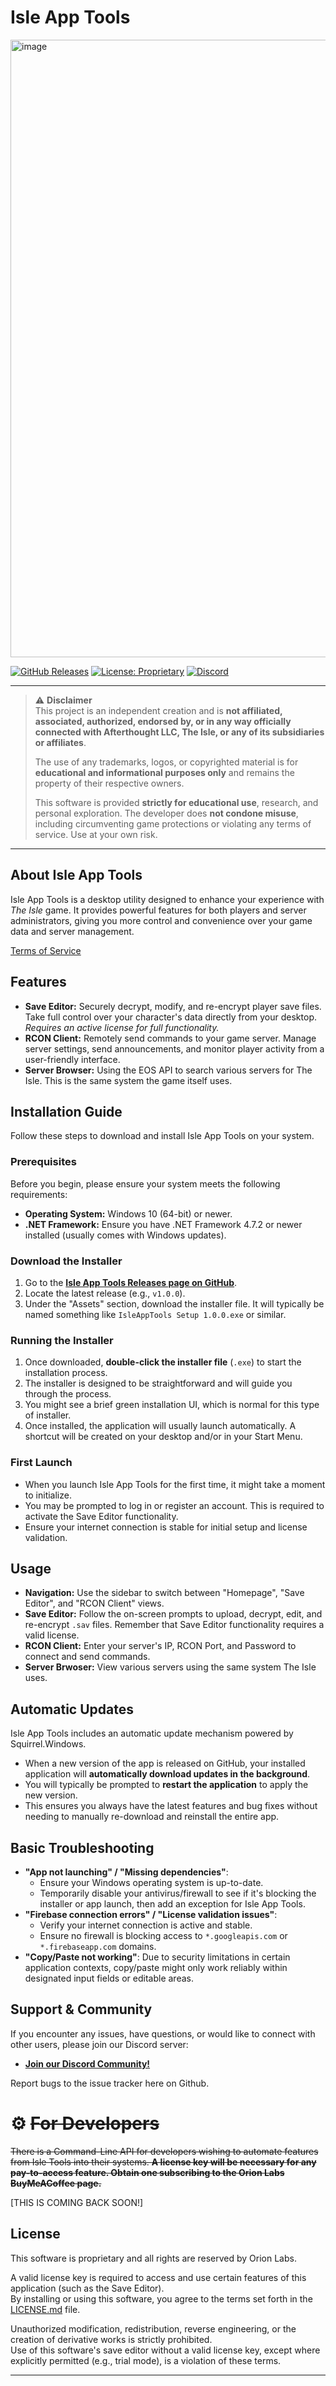 # Isle App Tools
<img width="1395" height="988" alt="image" src="https://github.com/user-attachments/assets/cd435839-8d78-48e9-9a33-ee85fa0ef7c8" />

[![GitHub Releases](https://img.shields.io/github/downloads/thetoprat/isletools/total.svg?style=flat-square)](https://github.com/thetoprat/isletools/releases/latest)
[![License: Proprietary](https://img.shields.io/badge/License-Proprietary-blue.svg)](./LICENSE.md)
[![Discord](https://img.shields.io/discord/1125476200144453642?label=Discord&logo=discord&style=flat-square)](https://discord.gg/kzeUVC6DhP)

---

> ⚠️ **Disclaimer**  
> This project is an independent creation and is **not affiliated, associated, authorized, endorsed by, or in any way officially connected with Afterthought LLC, The Isle, or any of its subsidiaries or affiliates**.  
>  
> The use of any trademarks, logos, or copyrighted material is for **educational and informational purposes only** and remains the property of their respective owners.  
>  
> This software is provided **strictly for educational use**, research, and personal exploration. The developer does **not condone misuse**, including circumventing game protections or violating any terms of service. Use at your own risk.

---


## About Isle App Tools

Isle App Tools is a desktop utility designed to enhance your experience with *The Isle* game. It provides powerful features for both players and server administrators, giving you more control and convenience over your game data and server management.

[Terms of Service](./terms.md)

## Features

* **Save Editor:** Securely decrypt, modify, and re-encrypt player save files. Take full control over your character's data directly from your desktop. *Requires an active license for full functionality.*
* **RCON Client:** Remotely send commands to your game server. Manage server settings, send announcements, and monitor player activity from a user-friendly interface.
* **Server Browser:** Using the EOS API to search various servers for The Isle. This is the same system the game itself uses.

## Installation Guide

Follow these steps to download and install Isle App Tools on your system.

### Prerequisites

Before you begin, please ensure your system meets the following requirements:

* **Operating System:** Windows 10 (64-bit) or newer.
* **.NET Framework:** Ensure you have .NET Framework 4.7.2 or newer installed (usually comes with Windows updates).

### Download the Installer

1.  Go to the [**Isle App Tools Releases page on GitHub**](https://github.com/thetoprat/isletools/releases/latest).
2.  Locate the latest release (e.g., `v1.0.0`).
3.  Under the "Assets" section, download the installer file. It will typically be named something like `IsleAppTools Setup 1.0.0.exe` or similar.

### Running the Installer

1.  Once downloaded, **double-click the installer file** (`.exe`) to start the installation process.
2.  The installer is designed to be straightforward and will guide you through the process.
3.  You might see a brief green installation UI, which is normal for this type of installer.
4.  Once installed, the application will usually launch automatically. A shortcut will be created on your desktop and/or in your Start Menu.

### First Launch

* When you launch Isle App Tools for the first time, it might take a moment to initialize.
* You may be prompted to log in or register an account. This is required to activate the Save Editor functionality.
* Ensure your internet connection is stable for initial setup and license validation.

## Usage

* **Navigation:** Use the sidebar to switch between "Homepage", "Save Editor", and "RCON Client" views.
* **Save Editor:** Follow the on-screen prompts to upload, decrypt, edit, and re-encrypt `.sav` files. Remember that Save Editor functionality requires a valid license.
* **RCON Client:** Enter your server's IP, RCON Port, and Password to connect and send commands.
* **Server Brwoser:** View various servers using the same system The Isle uses.

## Automatic Updates

Isle App Tools includes an automatic update mechanism powered by Squirrel.Windows.

* When a new version of the app is released on GitHub, your installed application will **automatically download updates in the background**.
* You will typically be prompted to **restart the application** to apply the new version.
* This ensures you always have the latest features and bug fixes without needing to manually re-download and reinstall the entire app.

## Basic Troubleshooting

* **"App not launching" / "Missing dependencies"**:
    * Ensure your Windows operating system is up-to-date.
    * Temporarily disable your antivirus/firewall to see if it's blocking the installer or app launch, then add an exception for Isle App Tools.
* **"Firebase connection errors" / "License validation issues"**:
    * Verify your internet connection is active and stable.
    * Ensure no firewall is blocking access to `*.googleapis.com` or `*.firebaseapp.com` domains.
* **"Copy/Paste not working"**: Due to security limitations in certain application contexts, copy/paste might only work reliably within designated input fields or editable areas.

## Support & Community

If you encounter any issues, have questions, or would like to connect with other users, please join our Discord server:

* [**Join our Discord Community!**](https://discord.gg/kzeUVC6DhP)

Report bugs to the issue tracker here on Github.

# ⚙️ ~~For Developers~~
~~There is a Command-Line API for developers wishing to automate features from Isle Tools into their systems. **A license key will be necessary for any pay-to-access feature. Obtain one subscribing to the Orion Labs BuyMeACoffee page.**~~

[THIS IS COMING BACK SOON!]

## License

This software is proprietary and all rights are reserved by Orion Labs.

A valid license key is required to access and use certain features of this application (such as the Save Editor).  
By installing or using this software, you agree to the terms set forth in the [LICENSE.md](./LICENSE.md) file.

Unauthorized modification, redistribution, reverse engineering, or the creation of derivative works is strictly prohibited.  
Use of this software's save editor without a valid license key, except where explicitly permitted (e.g., trial mode), is a violation of these terms.

---
